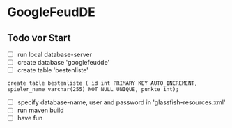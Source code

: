 # GoogleFeudDE

## Todo vor Start 
  - [ ] run local database-server
  - [ ] create database 'googlefeudde'
  - [ ] create table 'bestenliste'
  ```
  create table bestenliste ( id int PRIMARY KEY AUTO_INCREMENT, spieler_name varchar(255) NOT NULL UNIQUE, punkte int);
  ```
  - [ ] specify database-name, user and password in 'glassfish-resources.xml' 
  - [ ] run maven build
  - [ ] have fun 
